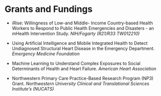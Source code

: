 ﻿# Grants and Fundings
- iRise: Willingness of Low-and Middle- Income Country-based Health Workers to Respond to Public Health Emergencies and Disasters - an mHealth Intervention Study. *NIH/Fogarty (R21/R33 TW012210)*

- Using Artificial Intelligence and Mobile Integrated Health to Detect Undiagnosed Structural Heart Disease in the Emergency Department. *Emergency Medicine Foundation*

- Machine Learning to Understand Complex Exposures to Social Determinants of Health and Heart Failure. *American Heart Association*

- Northwestern Primary Care Practice-Based Research Program (NP3) Grant. *Northwestern University Clinical and Translational Sciences Institute’s (NUCATS)*


